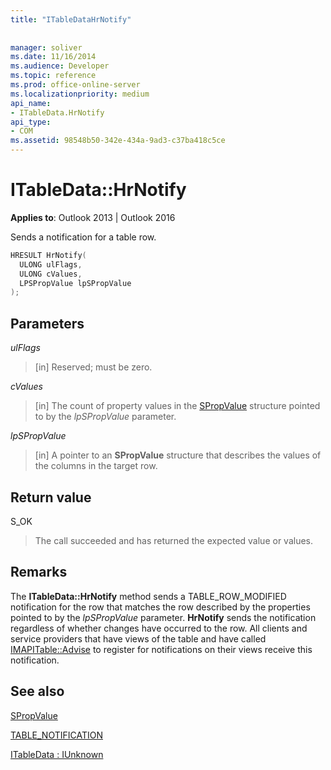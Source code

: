 ```yaml
---
title: "ITableDataHrNotify"
 
 
manager: soliver
ms.date: 11/16/2014
ms.audience: Developer
ms.topic: reference
ms.prod: office-online-server
ms.localizationpriority: medium
api_name:
- ITableData.HrNotify
api_type:
- COM
ms.assetid: 98548b50-342e-434a-9ad3-c37ba418c5ce
---
```


# ITableData::HrNotify

  
  
**Applies to**: Outlook 2013 | Outlook 2016 
  
Sends a notification for a table row.
  
```cpp
HRESULT HrNotify(
  ULONG ulFlags,
  ULONG cValues,
  LPSPropValue lpSPropValue
);
```

## Parameters

 _ulFlags_
  
> [in] Reserved; must be zero.
    
 _cValues_
  
> [in] The count of property values in the [SPropValue](spropvalue.md) structure pointed to by the  _lpSPropValue_ parameter. 
    
 _lpSPropValue_
  
> [in] A pointer to an **SPropValue** structure that describes the values of the columns in the target row. 
    
## Return value

S_OK 
  
> The call succeeded and has returned the expected value or values.
    
## Remarks

The **ITableData::HrNotify** method sends a TABLE_ROW_MODIFIED notification for the row that matches the row described by the properties pointed to by the  _lpSPropValue_ parameter. **HrNotify** sends the notification regardless of whether changes have occurred to the row. All clients and service providers that have views of the table and have called [IMAPITable::Advise](imapitable-advise.md) to register for notifications on their views receive this notification. 
  
## See also



[SPropValue](spropvalue.md)
  
[TABLE_NOTIFICATION](table_notification.md)
  
[ITableData : IUnknown](itabledataiunknown.md)

